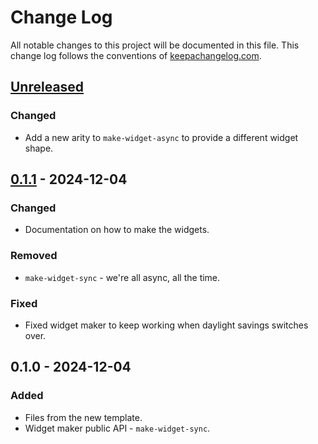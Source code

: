# Change Log
All notable changes to this project will be documented in this file. This change log follows the conventions of [keepachangelog.com](http://keepachangelog.com/).

## [Unreleased]
### Changed
- Add a new arity to `make-widget-async` to provide a different widget shape.

## [0.1.1] - 2024-12-04
### Changed
- Documentation on how to make the widgets.

### Removed
- `make-widget-sync` - we're all async, all the time.

### Fixed
- Fixed widget maker to keep working when daylight savings switches over.

## 0.1.0 - 2024-12-04
### Added
- Files from the new template.
- Widget maker public API - `make-widget-sync`.

[Unreleased]: https://sourcehost.site/your-name/enter-print/compare/0.1.1...HEAD
[0.1.1]: https://sourcehost.site/your-name/enter-print/compare/0.1.0...0.1.1
